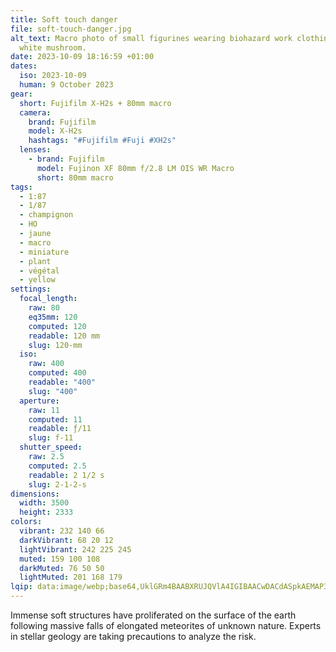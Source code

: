 ```yaml
---
title: Soft touch danger
file: soft-touch-danger.jpg
alt_text: Macro photo of small figurines wearing biohazard work clothing on a
  white mushroom.
date: 2023-10-09 18:16:59 +01:00
dates:
  iso: 2023-10-09
  human: 9 October 2023
gear:
  short: Fujifilm X-H2s + 80mm macro
  camera:
    brand: Fujifilm
    model: X-H2s
    hashtags: "#Fujifilm #Fuji #XH2s"
  lenses:
    - brand: Fujifilm
      model: Fujinon XF 80mm f/2.8 LM OIS WR Macro
      short: 80mm macro
tags:
  - 1:87
  - 1/87
  - champignon
  - HO
  - jaune
  - macro
  - miniature
  - plant
  - végétal
  - yellow
settings:
  focal_length:
    raw: 80
    eq35mm: 120
    computed: 120
    readable: 120 mm
    slug: 120-mm
  iso:
    raw: 400
    computed: 400
    readable: "400"
    slug: "400"
  aperture:
    raw: 11
    computed: 11
    readable: ƒ/11
    slug: f-11
  shutter_speed:
    raw: 2.5
    computed: 2.5
    readable: 2 1/2 s
    slug: 2-1-2-s
dimensions:
  width: 3500
  height: 2333
colors:
  vibrant: 232 140 66
  darkVibrant: 68 20 12
  lightVibrant: 242 225 245
  muted: 159 100 108
  darkMuted: 76 50 50
  lightMuted: 201 168 179
lqip: data:image/webp;base64,UklGRm4BAABXRUJQVlA4IGIBAACwDACdASpkAEMAP3GkyFu0q7IrrrMMMpAuCWMAzy7YsnWomH2tq4cphsspnRqAfud+SaI2ir4Hq8W5r06boeR2R8wYYItvssxKpz0fq5JHsn1CcbwDTxfufzeo3oaHPUq1xqDTRwbdBbLIPA5/xAD+6+pU9HLH7CQBk04lzw7h1WsLLrB1TeIciorLbcI9J3669FiQ5Ze7p0FAt7q3SO6g8uR0Jez2lr9kGHHVY7D96XfMXhT1KAIMRlSxOLOnmcKkQY4GZNPYmF1TDNgLrMhmnsb/iGy+SP4SYbjH7m8DOA8e41apbqsQ9SYQfX4MV8/DSCFo40/v+bcTXWRF6aRUK+HAJM4oCb/3w+PcWACIforFT4rjKlHRbvYaFXJB31yTlJdUCCxbw4Dg4mZTAtShDhpKPWDAkKV53u0O3EysscdPFRLBTfBv67duTMJ7JqdC3AYmzBqhcCyb054rHQIAAAA=
---
```


Immense soft structures have proliferated on the surface of the earth following massive falls of elongated meteorites of unknown nature. Experts in stellar geology are taking precautions to analyze the risk.
